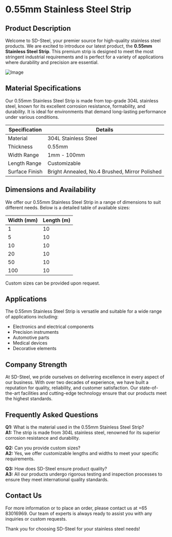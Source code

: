 # 0.55mm Stainless Steel Strip

## Product Description

Welcome to SD-Steel, your premier source for high-quality stainless steel products. We are excited to introduce our latest product, the **0.55mm Stainless Steel Strip**. This premium strip is designed to meet the most stringent industrial requirements and is perfect for a variety of applications where durability and precision are essential.

![Image](https://github.com/user-attachments/assets/2567258e-e124-4816-932d-1809bd27ef0b)

## Material Specifications

Our 0.55mm Stainless Steel Strip is made from top-grade 304L stainless steel, known for its excellent corrosion resistance, formability, and durability. It is ideal for environments that demand long-lasting performance under various conditions.

| Specification | Details |
|---------------|---------|
| Material      | 304L Stainless Steel |
| Thickness     | 0.55mm |
| Width Range   | 1mm - 100mm |
| Length Range  | Customizable |
| Surface Finish| Bright Annealed, No.4 Brushed, Mirror Polished |

## Dimensions and Availability

We offer our 0.55mm Stainless Steel Strip in a range of dimensions to suit different needs. Below is a detailed table of available sizes:

| Width (mm) | Length (m) |
|------------|------------|
| 1          | 10         |
| 5          | 10         |
| 10         | 10         |
| 20         | 10         |
| 50         | 10         |
| 100        | 10         |

Custom sizes can be provided upon request.

## Applications

The 0.55mm Stainless Steel Strip is versatile and suitable for a wide range of applications including:

- Electronics and electrical components
- Precision instruments
- Automotive parts
- Medical devices
- Decorative elements

## Company Strength

At SD-Steel, we pride ourselves on delivering excellence in every aspect of our business. With over two decades of experience, we have built a reputation for quality, reliability, and customer satisfaction. Our state-of-the-art facilities and cutting-edge technology ensure that our products meet the highest standards.

## Frequently Asked Questions

**Q1:** What is the material used in the 0.55mm Stainless Steel Strip?  
**A1:** The strip is made from 304L stainless steel, renowned for its superior corrosion resistance and durability.

**Q2:** Can you provide custom sizes?  
**A2:** Yes, we offer customizable lengths and widths to meet your specific requirements.

**Q3:** How does SD-Steel ensure product quality?  
**A3:** All our products undergo rigorous testing and inspection processes to ensure they meet international quality standards.

## Contact Us

For more information or to place an order, please contact us at +65 83016969. Our team of experts is always ready to assist you with any inquiries or custom requests.

Thank you for choosing SD-Steel for your stainless steel needs!
